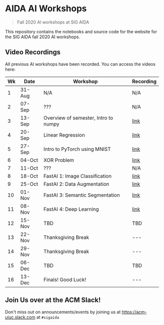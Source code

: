 # AIDA AI Workshops
> Fall 2020 AI workshops at SIG AIDA


This repository contains the notebooks and source code for the website for the SIG AIDA fall 2020 AI workshops.

## Video Recordings

All previous AI workshops have been recorded. You can access the videos here:

| Wk | Date   | Workshop | Recording |
 |----|--------|----------|-----------|
 | 1  | 31-Aug | N/A | N/A |
 | 2  | 07-Sep | ??? | N/A |
 | 3  | 13-Sep | Overview of semester, Intro to numpy | [link](https://illinois.zoom.us/rec/play/ufjbhwqehGt959lRGGTuShVcjeeXLwu1o-aMypOvxLKRh28tVoaUC5IlTF-Tzdt_Fa9ReXWu3h4dRWyV.3R1TaLl7sBzHcDfN) |
 | 4  | 20-Sep | Linear Regression | [link](https://illinois.zoom.us/rec/play/UCTYCtiGDqv6GhhLpuzRQBcFp2jjpe0yreCui4bvQU0FKBoolPNClnql_dbs_o2GTtMwwfhsON3HvJpg.WoLN_c8L9vTprmAd) |
 | 5  | 27-Sep | Intro to PyTorch using MNIST | [link](https://illinois.zoom.us/rec/play/1D01EJpBaERRSqJBYg2geGGeAn9hh9BD5Gy2wE5R7S8AEelUPN3yX_MeixIQBp0iz73P_6LwspxVXpBm.PklLs-dsZBWRc8Sv) |
 | 6  | 04-Oct | XOR Problem | [link](https://illinois.zoom.us/rec/play/gNJRM-DMRxQCayBD5XFciTqRECbbufK_J67UEntu7SjeF0X-XyL_4jNUK6exxspizUtNaDavDwxp-Bp1.ZMM-TLnBQ_mOe76U) |
 | 7  | 11-Oct | ??? | N/A |
 | 8  | 18-Oct | FastAI 1: Image Classification | [link](https://illinois.zoom.us/rec/play/GuXBcAf2h8hVTzHNKu8HoawkJJ1YpuBKGzdVb-ymkcJtjQP9sP0whb0KOi7-kmYMuoRnAtJLlB0B0IcX.Mxk4Zfg5fSGVIdiQ) |
 | 9  | 25-Oct | FastAI 2: Data Augmentation | [link](https://illinois.zoom.us/rec/play/sj5iMK6grGq0pwPtTO2XkoFHpyrtkXsvkiPT28fQvFi49lO9O6LUXgfzmHyBrpU4XU1_iHlOa8Jqet3N.TrsELXMEPrJGcRL2) |
 | 10 | 01-Nov | FastAI 3: Semantic Segmentation | [link](https://illinois.zoom.us/rec/play/4NmR_NXa1DSU_xE4F7T-GHxfdo8ZbSh95AZLkG21SozLqL_sqvl8tjL05YHBO7cGmztYznL-6sTMH__1.s4_tFqtZtq9M_MNa) |
 | 11 | 08-Nov | FastAI 4: Deep Learning | [link](https://illinois.zoom.us/rec/play/RAwtidPlYZSEo8OsQ9JLgojRlhB7e9Qy5QTBEXOvWzfq-OZ5NDPvt8IBMJTIT2n2uJguJa3qj_CVGbf8.d0-27f38-Vo5Bjfi) |
 | 12 | 15-Nov | TBD | TBD |
 | 13 | 22-Nov | Thanksgiving Break | --- |
 | 14 | 29-Nov | Thanksgiving Break | --- |
 | 15 | 06-Dec | TBD | TBD |
 | 16 | 13-Dec | Finals! Good Luck! | --- |

## Join Us over at the ACM Slack!

Don't miss out on announcements/events by joining us at https://acm-uiuc.slack.com at `#sigaida`
